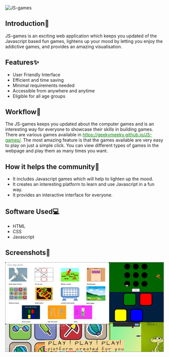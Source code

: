 ![JS-games](https://socialify.git.ci/geekymeeky/JS-games/image?description=1&forks=1&issues=1&language=1&owner=1&pattern=Circuit%20Board&pulls=1&stargazers=1&theme=Light)

<h2>Introduction🤩</h2>

<p>JS-games is an exciting web application which keeps you updated of the Javascript based fun games, lightens up your mood 
by letting you enjoy the addictive games, and provides an amazing visualisation.</p>

<h2>Features✨</h2>
<ul>
 <li>User Friendly Interface</li>
 <li>Efficient and time saving</li>
 <li>Minimal requirements needed</li>
 <li>Accessible from anywhere and anytime</li>
 <li>Eligible for all age groups</li>
</ul>

<h2>Workflow📌</h2>

<p>The JS-games keeps you updated about the computer games and is an interesting way for everyone to showcase their skills in building games. There are various games available in <a href style="color:green">https://geekymeeky.github.io/JS-games/</a>. The most amazing feature is that the games available are very easy to play on just a simple click.
You can view different types of games in the webpage and play them as many times you want.</p>

<h2>How it helps the community🌼</h2>
<ul>
 <li>It includes Javascript games which will help to lighten up the mood.</li>
 <li>It creates an interesting platform to learn and use Javascript in a fun way.</li>
 <li>It provides an interactive interface for everyone.</li>
</ul>

<h2>Software Used💻</h2>
  <ul>
    <li>HTML</li>
    <li>CSS</li>
    <li>Javascript</li>
  </ul>
<h2>Screenshots📸</h2>
<img src="./static/images/Js-gamesCollage.png">
